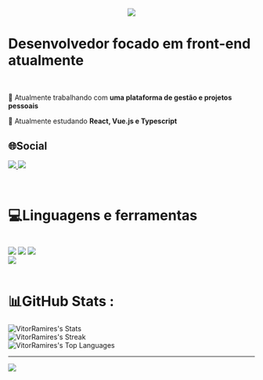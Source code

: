 <h1 align="center">
    <img src="https://readme-typing-svg.herokuapp.com/?font=Righteous&size=35&center=true&vCenter=true&width=500&height=70&duration=4000&lines=Olá!+👋;+Me+chamo+Vitor+Ramires!;" />
</h1>

<h1> Desenvolvedor focado em front-end atualmente</h1>


<br/>

<div>

 🔭 Atualmente trabalhando com **uma plataforma de gestão e projetos pessoais**
 
 🌱 Atualmente estudando **React, Vue.js e Typescript**

 </div>
 

## 🌐Social
<div>
  <a href="https://www.linkedin.com/in/vitor-ramires-1a6b051bb" target="_blank">
    <img src="https://img.shields.io/badge/LinkedIn-0077B5?style=for-the-badge&logo=linkedin&logoColor=white" target="_blank" />
  </a>
  <a href="https://vitormartins.netlify.app" target="_blank">
     <img src="https://img.shields.io/badge/Portfolio-FF5722?style=for-the-badge&logo=todoist&logoColor=white" target="_blank" /> <!-- sqlite, safari, google-chrome are other good icon options -->
  </a>
</div>
<br/>
<br/>

# 💻Linguagens e ferramentas
<br/>
<div>
    <img src="https://skillicons.dev/icons?i=react,bootstrap,html,css" />
    <img src="https://skillicons.dev/icons?i=github,figma,git,nodejs" />
    <img src="https://skillicons.dev/icons?i=javascript,typescript,photoshop,figma" /><br>
    <img src="https://skillicons.dev/icons?i=vscode,docker,vue,django" />
</div>
<br/>

# 📊GitHub Stats :
![VitorRamires's Stats](https://github-readme-stats.vercel.app/api?username=VitorRamires&theme=vue-dark&show_icons=true&hide_border=true&count_private=true)<br/>
![VitorRamires's Streak](https://github-readme-streak-stats.herokuapp.com/?user=VitorRamires&theme=vue-dark&hide_border=true)<br/>
![VitorRamires's Top Languages](https://github-readme-stats.vercel.app/api/top-langs/?username=VitorRamires&theme=vue-dark&show_icons=true&hide_border=true&layout=compact)

---
[![](https://visitcount.itsvg.in/api?id=VitorRamires&icon=0&color=0)](https://visitcount.itsvg.in)
















